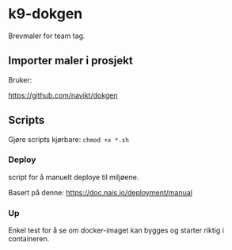 # k9-dokgen
Brevmaler for team tag.


## Importer maler i prosjekt

Bruker:

https://github.com/navikt/dokgen

## Scripts

Gjøre scripts kjørbare:
`chmod +x *.sh`

### Deploy
script for å manuelt deploye til miljøene.

Basert på denne: https://doc.nais.io/deployment/manual

### Up
Enkel test for å se om docker-imaget kan bygges og starter riktig i containeren.
